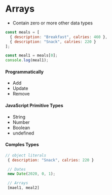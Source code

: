 # Arrays

- Contain zero or more other data types

```js
const meals = [
  { description: "Breakfast", calries: 460 },
  { description: "Snack", calries: 220 }
];

const meal1 = meals[0];
console.log(meal1);
```

#### Programmatically

- Add
- Update
- Remove

#### JavaScript Primitive Types

- String
- Number
- Boolean
- undefined

#### Comples Types
```js
// object literals
 { description: "Snack", calries: 220 }

 // Dates
 new Date(2020, 0, 1);

 // Arrays
 [mael1, meal2]

```